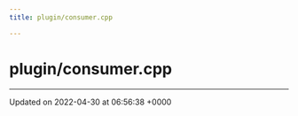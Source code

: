 ```yaml
---
title: plugin/consumer.cpp

---
```


# plugin/consumer.cpp








-------------------------------

Updated on 2022-04-30 at 06:56:38 +0000
